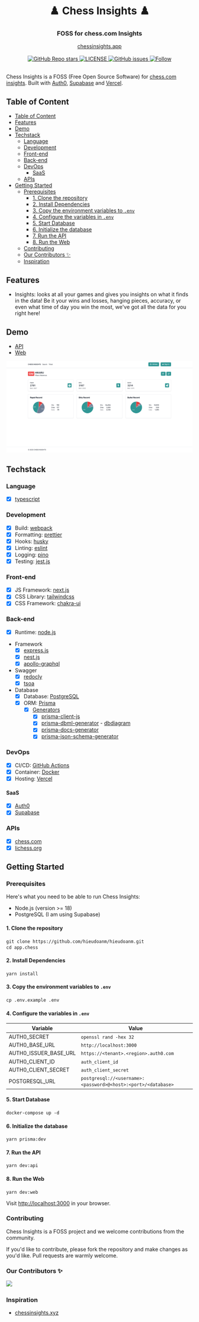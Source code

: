 <div align="center">
  <h1 align="center">♟️ Chess Insights ♟️</h1>
  <h3>FOSS for chess.com Insights</h3>
</div>

<div align="center">
  <a href="https://chessinsightsweb.vercel.app">chessinsights.app</a>
</div>

<br/>

<div align="center">
    <a href="https://github.com/hieudoanm/hieudoanm/stargazers">
        <img alt="GitHub Repo stars" src="https://img.shields.io/github/stars/hieudoanm/hieudoanm" />
    </a>
    <a href="https://github.com/hieudoanm/hieudoanm/blob/master/LICENSE">
        <img alt="LICENSE" src="https://img.shields.io/badge/license-GNUV3-red" />
    </a>
    <a href="https://github.com/hieudoanm/hieudoanm/issues">
        <img src="https://img.shields.io/github/issues/hieudoanm/hieudoanm" alt="GitHub issues" />
    </a>
    <a href="https://twitter.com/hieudoanm">
        <img alt="Follow" src="https://img.shields.io/twitter/follow/hieudoanm" />
    </a>
</div>

<br/>

Chess Insights is a FOSS (Free Open Source Software) for [chess.com insights](https://www.chess.com/insights/hikaru). Built with [Auth0](https://auth0.com/), [Supabase](https://supabase.com) and [Vercel](https://vercel.com/).

## Table of Content

- [Table of Content](#table-of-content)
- [Features](#features)
- [Demo](#demo)
- [Techstack](#techstack)
  - [Language](#language)
  - [Development](#development)
  - [Front-end](#front-end)
  - [Back-end](#back-end)
  - [DevOps](#devops)
    - [SaaS](#saas)
  - [APIs](#apis)
- [Getting Started](#getting-started)
  - [Prerequisites](#prerequisites)
    - [1. Clone the repository](#1-clone-the-repository)
    - [2. Install Dependencies](#2-install-dependencies)
    - [3. Copy the environment variables to `.env`](#3-copy-the-environment-variables-to-env)
    - [4. Configure the variables in `.env`](#4-configure-the-variables-in-env)
    - [5. Start Database](#5-start-database)
    - [6. Initialize the database](#6-initialize-the-database)
    - [7. Run the API](#7-run-the-api)
    - [8. Run the Web](#8-run-the-web)
  - [Contributing](#contributing)
  - [Our Contributors ✨](#our-contributors-)
  - [Inspiration](#inspiration)

## Features

- Insights: looks at all your games and gives you insights on what it finds in the data! Be it your wins and losses, hanging pieces, accuracy, or even what time of day you win the most, we've got all the data for you right here!

## Demo

- [API](https://chessinsightsapi.vercel.app/)
- [Web](https://chessinsightsweb.vercel.app/)

![demo](./assets/images/demo.png)

## Techstack

### Language

- [x] [typescript](https://www.typescriptlang.org/)

### Development

- [x] Build: [webpack](https://webpack.js.org/)
- [x] Formatting: [prettier](https://prettier.io/)
- [x] Hooks: [husky](https://typicode.github.io/husky/)
- [x] Linting: [eslint](https://eslint.org/)
- [x] Logging: [pino](https://getpino.io/)
- [x] Testing: [jest.js](https://jestjs.io/)

### Front-end

- [x] JS Framework: [next.js](https://nextjs.org/)
- [x] CSS Library: [tailwindcss](https://tailwindcss.com/)
- [x] CSS Framework: [chakra-ui](https://chakra-ui.com/)

### Back-end

- [x] Runtime: [node.js](https://nodejs.org/en)
- Framework
  - [x] [express.js](https://expressjs.com/)
  - [x] [nest.js](https://nestjs.com)
  - [x] [apollo-graphql](https://www.apollographql.com/)
- Swagger
  - [x] [redocly](https://redocly.com/)
  - [x] [tsoa](https://tsoa-community.github.io/docs/)
- Database
  - [x] Database: [PostgreSQL](https://www.postgresql.org/)
  - [x] ORM: [Prisma](https://www.prisma.io/)
    - [x] [Generators](https://www.prisma.io/docs/concepts/components/prisma-schema/generators)
      - [x] [prisma-client-js](https://www.prisma.io/docs/concepts/components/prisma-client)
      - [x] [prisma-dbml-generator](https://github.com/notiz-dev/prisma-dbml-generator) - [dbdiagram](https://dbdiagram.io)
      - [x] [prisma-docs-generator](https://github.com/pantharshit00/prisma-docs-generator)
      - [x] [prisma-json-schema-generator](https://github.com/valentinpalkovic/prisma-json-schema-generator)

### DevOps

- [x] CI/CD: [GitHub Actions](https://github.com/features/actions)
- [x] Container: [Docker](https://docker.com)
- [x] Hosting: [Vercel](https://vercel.com/)

#### SaaS

- [x] [Auth0](https://auth0.com)
- [x] [Supabase](https://supabase.com)

### APIs

- [x] [chess.com](https://chess.com)
- [x] [lichess.org](https://lichess.org)

## Getting Started

### Prerequisites

Here's what you need to be able to run Chess Insights:

- Node.js (version >= 18)
- PostgreSQL (I am using Supabase)

#### 1. Clone the repository

```shell
git clone https://github.com/hieudoanm/hieudoanm.git
cd app.chess
```

#### 2. Install Dependencies

```shell
yarn install
```

#### 3. Copy the environment variables to `.env`

```shell
cp .env.example .env
```

#### 4. Configure the variables in `.env`

| Variable              | Value                                                         |
| --------------------- | ------------------------------------------------------------- |
| AUTH0_SECRET          | `openssl rand -hex 32`                                        |
| AUTH0_BASE_URL        | `http://localhost:3000`                                       |
| AUTH0_ISSUER_BASE_URL | `https://<tenant>.<region>.auth0.com`                         |
| AUTH0_CLIENT_ID       | `auth_client_id`                                              |
| AUTH0_CLIENT_SECRET   | `auth_client_secret`                                          |
| POSTGRESQL_URL        | `postgresql://<username>:<password>@<host>:<port>/<database>` |

#### 5. Start Database

```shell
docker-compose up -d
```

#### 6. Initialize the database

```shell
yarn prisma:dev
```

#### 7. Run the API

```shell
yarn dev:api
```

#### 8. Run the Web

```shell
yarn dev:web
```

Visit [http://localhost:3000](http://localhost:3000) in your browser.

### Contributing

Chess Insights is a FOSS project and we welcome contributions from the community.

If you'd like to contribute, please fork the repository and make changes as you'd like. Pull requests are warmly welcome.

### Our Contributors ✨

<a href="https://github.com/hieudoanm/hieudoanm/graphs/contributors">
  <img src="https://contrib.rocks/image?repo=hieudoanm/hieudoanm" />
</a>

### Inspiration

- [chessinsights.xyz](https://chessinsights.xyz/)
